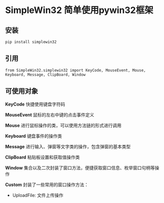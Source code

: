 # SimpleWin32 简单使用pywin32框架

## 安装
```pycon
pip install simplewin32
```

## 引用
```pycon
from SimpleWin32.simplewin32 import KeyCode, MouseEvent, Mouse, Keyboard, Message, ClipBoard, Window
```

## 可使用对象
**KeyCode**
快捷使用键盘字符码

**MouseEvent**
鼠标的左右中键的点击事件定义

**Mouse**
进行鼠标操作的类，可以使用方法链的形式进行调用

**Keyboard**
键盘事件的操作类

**Message**
进行输入、弹窗等文字类的操作，包含弹窗的基本类型

**ClipBoard**
粘贴板设置和获取值操作类

**Window**
集合以及二次封装了窗口方法，便捷获取窗口信息、枚举窗口句柄等操作

**Custom**
封装了一些常用的窗口操作方法：
- UploadFile: 文件上传操作

